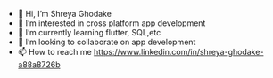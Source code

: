 - 👋 Hi, I’m Shreya Ghodake
- 👀 I’m interested in cross platform app development
- 🌱 I’m currently learning flutter, SQL,etc
- 💞️ I’m looking to collaborate on app development
- 📫 How to reach me https://www.linkedin.com/in/shreya-ghodake-a88a8726b

<!---
Shre-05/Shre-05 is a ✨ special ✨ repository because its `README.md` (this file) appears on your GitHub profile.
You can click the Preview link to take a look at your changes.
--->

